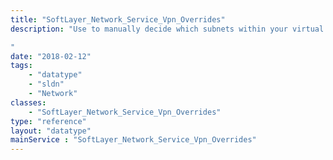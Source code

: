 ```yaml
---
title: "SoftLayer_Network_Service_Vpn_Overrides"
description: "Use to manually decide which subnets within your virtual private address space a SoftLayer portal VPN user may access.  Stores a 'white list' consisting of a collection of subnet ids matched up against user ids. This class will reject any subnets or users, that don't belong to the account holder.  Note that simply assigning overrides to a user does not enforce the rule change.  You must set the manual override flag for the VPN user in the SoftLayer_User_Customer class.  It is recommended that before you create new VPN subnet overrides, you delete any old ones for a user, since the VPN authentication system limits the number of accessible subnets by a single user to sixty four.  This holds true regardless of whether the VPN user accesses the network via SSL or PPTP.  After making any changes to a user's VPN settings, you should call SoftLayer_User_Customer::updateVpnUser() on that customer object. 

"
date: "2018-02-12"
tags:
    - "datatype"
    - "sldn"
    - "Network"
classes:
    - "SoftLayer_Network_Service_Vpn_Overrides"
type: "reference"
layout: "datatype"
mainService : "SoftLayer_Network_Service_Vpn_Overrides"
---
```

